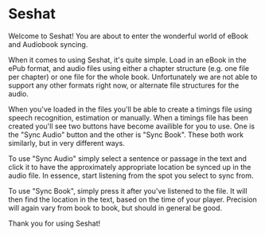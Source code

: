 Seshat
======

Welcome to Seshat! You are about to enter the wonderful world of eBook and Audiobook syncing.

When it comes to using Seshat, it's quite simple. Load in an eBook in the ePub format, and audio files using either a chapter structure (e.g. one file per chapter) or one file for the whole book. Unfortunately we are not able to support any other formats right now, or alternate file structures for the audio.

When you've loaded in the files you'll be able to create a timings file using speech recognition, estimation or manually. When a timings file has been created you'll see two buttons have become availible for you to use. One is the \"Sync Audio\" button and the other is \"Sync Book\". These both work similarly, but in very different ways.

To use \"Sync Audio\" simply select a sentence or passage in the text and click it to have the approximately appropriate location be synced up in the audio file. In essence, start listening from the spot you select to sync from.

To use \"Sync Book\", simply press it after you've listened to the file. It will then find the location in the text, based on the time of your player. Precision will again vary from book to book, but should in general be good.

Thank you for using Seshat!